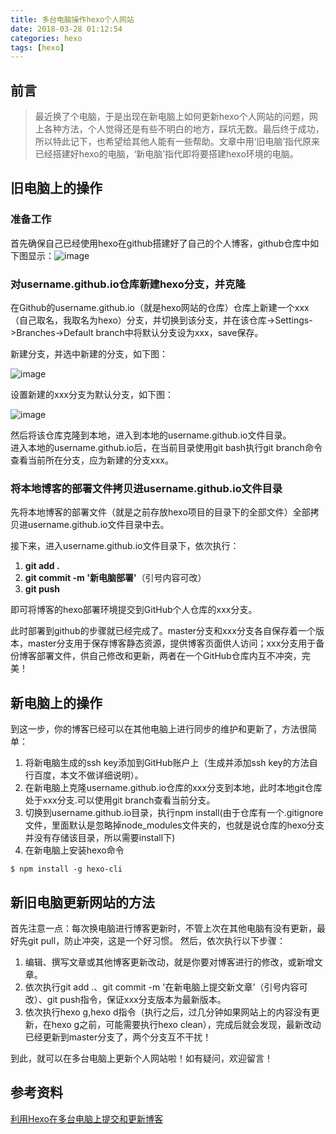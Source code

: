```yaml
---
title: 多台电脑操作hexo个人网站
date: 2018-03-28 01:12:54
categories: hexo
tags: [hexo]
---
```

## 前言
> 最近换了个电脑，于是出现在新电脑上如何更新hexo个人网站的问题，网上各种方法，个人觉得还是有些不明白的地方，踩坑无数。最后终于成功，所以特此记下，也希望给其他人能有一些帮助。文章中用‘旧电脑’指代原来已经搭建好hexo的电脑，‘新电脑’指代即将要搭建hexo环境的电脑。
<!--more-->
## 旧电脑上的操作
### 准备工作
首先确保自己已经使用hexo在github搭建好了自己的个人博客，github仓库中如下图显示：![image](https://upload-images.jianshu.io/upload_images/2859254-e60e6b7e367b36fa.png?imageMogr2/auto-orient/strip%7CimageView2/2/w/700)
### 对username.github.io仓库新建hexo分支，并克隆
在Github的username.github.io（就是hexo网站的仓库）仓库上新建一个xxx（自己取名，我取名为hexo）分支，并切换到该分支，并在该仓库->Settings->Branches->Default   branch中将默认分支设为xxx，save保存。  

新建分支，并选中新建的分支，如下图：

![image](https://upload-images.jianshu.io/upload_images/2859254-01cb597e80e5005b.png?imageMogr2/auto-orient/strip%7CimageView2/2/w/700)

设置新建的xxx分支为默认分支，如下图：

![image](https://upload-images.jianshu.io/upload_images/2859254-67ed8c22531dd66d.png?imageMogr2/auto-orient/strip%7CimageView2/2/w/700)

然后将该仓库克隆到本地，进入到本地的username.github.io文件目录。  
进入本地的username.github.io后，在当前目录使用git bash执行git branch命令查看当前所在分支，应为新建的分支xxx。  
### 将本地博客的部署文件拷贝进username.github.io文件目录
先将本地博客的部署文件（就是之前存放hexo项目的目录下的全部文件）全部拷贝进username.github.io文件目录中去。

接下来，进入username.github.io文件目录下，依次执行：
1. **git add .**
2. **git commit -m '新电脑部署'**（引号内容可改）
3. **git push**

即可将博客的hexo部署环境提交到GitHub个人仓库的xxx分支。  

此时部署到github的步骤就已经完成了。master分支和xxx分支各自保存着一个版本，master分支用于保存博客静态资源，提供博客页面供人访问；xxx分支用于备份博客部署文件，供自己修改和更新，两者在一个GitHub仓库内互不冲突，完美！
## 新电脑上的操作
到这一步，你的博客已经可以在其他电脑上进行同步的维护和更新了，方法很简单：
1. 将新电脑生成的ssh key添加到GitHub账户上（生成并添加ssh key的方法自行百度，本文不做详细说明）。
2. 在新电脑上克隆username.github.io仓库的xxx分支到本地，此时本地git仓库处于xxx分支.可以使用git branch查看当前分支。
3. 切换到username.github.io目录，执行npm install(由于仓库有一个.gitignore文件，里面默认是忽略掉node_modules文件夹的，也就是说仓库的hexo分支并没有存储该目录，所以需要install下)
4. 在新电脑上安装hexo命令
```
$ npm install -g hexo-cli
```
## 新旧电脑更新网站的方法
首先注意一点：每次换电脑进行博客更新时，不管上次在其他电脑有没有更新，最好先git pull，防止冲突，这是一个好习惯。
然后，依次执行以下步骤：
1. 编辑、撰写文章或其他博客更新改动，就是你要对博客进行的修改，或新增文章。
2. 依次执行git add .、git commit -m '在新电脑上提交新文章'（引号内容可改）、git push指令，保证xxx分支版本为最新版本。
3. 依次执行hexo g,hexo d指令（执行之后，过几分钟如果网站上的内容没有更新，在hexo g之前，可能需要执行hexo clean），完成后就会发现，最新改动已经更新到master分支了，两个分支互不干扰！

到此，就可以在多台电脑上更新个人网站啦！如有疑问，欢迎留言！
## 参考资料
[利用Hexo在多台电脑上提交和更新博客](https://www.jianshu.com/p/0b1fccce74e0)